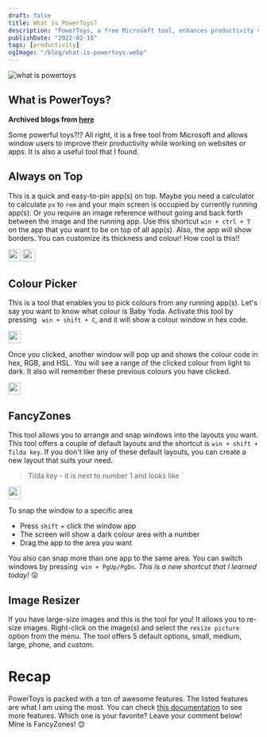 ```yaml
---
draft: false
title: What is PowerToys?
description: "PowerToys, a free Microsoft tool, enhances productivity via pinned apps, window arrangement, color picking, and image resizing, with customizable options."
publishDate: "2022-02-18"
tags: [productivity]
ogImage: "/blog/what-is-powertoys.webp"
---
```


![what is powertoys](/blog/what-is-powertoys.webp)

## What is PowerToys?

**Archived blogs from [here](https://victoriacheng15.hashnode.dev/what-is-powertoys)**

Some powerful toys?!? All right, it is a free tool from Microsoft and allows window users to improve their productivity while working on websites or apps. It is also a useful tool that I found.

## Always on Top

This is a quick and easy-to-pin app(s) on top. Maybe you need a calculator to calculate `px` to `rem` and your main screen is occupied by currently running app(s). Or you require an image reference without going and back forth between the image and the running app. Use this shortcut `win + ctrl + T` on the app that you want to be on top of all app(s). Also, the app will show borders. You can customize its thickness and colour! How cool is this!!

<img src="https://cdn.hashnode.com/res/hashnode/image/upload/v1645211255185/beoihZC5AC.png" width="25" alt="">

<img src="https://cdn.hashnode.com/res/hashnode/image/upload/v1645211363911/tZTDYTueV.png" width="25" alt="">

## Colour Picker

This is a tool that enables you to pick colours from any running app(s). Let's say you want to know what colour is Baby Yoda. Activate this tool by pressing ` win + shift + C`, and it will show a colour window in hex code.

<img src="https://cdn.hashnode.com/res/hashnode/image/upload/v1645213885046/mvcxUiIzJ.gif" width="25" alt="">

Once you clicked, another window will pop up and shows the colour code in hex, RGB, and HSL. You will see a range of the clicked colour from light to dark. It also will remember these previous colours you have clicked.

<img src="https://cdn.hashnode.com/res/hashnode/image/upload/v1645214060528/tt9Ae1em-.png" width="25" alt="">

## FancyZones

This tool allows you to arrange and snap windows into the layouts you want. This tool offers a couple of default layouts and the shortcut is `win + shift + Tilda key`. If you don't like any of these default layouts, you can create a new layout that suits your need.

> Tilda key - it is next to number 1 and looks like `

<img src="https://cdn.hashnode.com/res/hashnode/image/upload/v1645214626511/8c8ZVuaBQ.png" width="25" alt="">

To snap the window to a specific area

- Press `shift` + click the window app
- The screen will show a dark colour area with a number
- Drag the app to the area you want

You also can snap more than one app to the same area. You can switch windows by pressing` win + PgUp/PgDn`. _This is a new shortcut that I learned today!_ 😲

## Image Resizer

If you have large-size images and this is the tool for you! It allows you to re-size images. Right-click on the image(s) and select the `resize picture` option from the menu. The tool offers 5 default options, small, medium, large, phone, and custom.

# Recap

PowerToys is packed with a ton of awesome features. The listed features are what I am using the most. You can check [this documentation](https://docs.microsoft.com/en-us/windows/powertoys/) to see more features. Which one is your favorite? Leave your comment below! Mine is FancyZones! 😊
